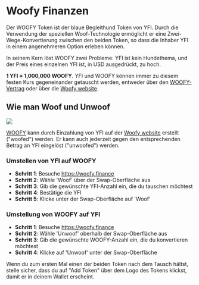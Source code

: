 # Woofy Finanzen

Der WOOFY Token ist der blaue Begleithund Token von YFI. Durch die Verwendung der speziellen Woof-Technologie ermöglicht er eine Zwei-Wege-Konvertierung zwischen den beiden Token, so dass die Inhaber YFI in einem angenehmeren Option erleben können.

In seinem Kern löst WOOFY zwei Probleme: YFI ist kein Hundethema, und der Preis eines einzelnen YFI ist, in USD ausgedrückt, zu hoch.

**1 YFI = 1,000,000 WOOFY**. YFI und WOOFY können immer zu diesem festen Kurs gegeneinander getauscht werden, entweder über den [WOOFY-Vertrag](https://etherscan.io/address/0xd0660cd418a64a1d44e9214ad8e459324d8157f1#code) oder über die [Woofy website](https://woofy.finance/).

## Wie man Woof und Unwoof

![](https://i.imgur.com/HqfCYZX.png)

[WOOFY](https://etherscan.io/address/0xd0660cd418a64a1d44e9214ad8e459324d8157f1) kann durch Einzahlung von YFI auf der [Woofy website](https://woofy.finance/) erstellt ("woofed") werden. Er kann auch jederzeit gegen den entsprechenden Betrag an YFI eingelöst ("unwoofed") werden.

### Umstellen von YFI auf WOOFY

- **Schritt 1**: Besuche https://woofy.finance
- **Schritt 2**: Wähle 'Woof' über der Swap-Oberfläche aus 
- **Schritt 3**: Gib die gewünschte YFI-Anzahl ein, die du tauschen möchtest
- **Schritt 4**: Bestätige die YFI
- **Schritt 5**: Klicke unter der Swap-Oberfläche auf 'Woof'

### Umstellung von WOOFY auf YFI

- **Schritt 1**: Besuche https://woofy.finance
- **Schritt 2**: Wähle 'Unwoof' oberhalb der Swap-Oberfläche aus
- **Schritt 3**: Gib die gewünschte WOOFY-Anzahl ein, die du konvertieren möchtest
- **Schritt 4**: Klicke auf 'Unwoof' unter der Swap-Oberfläche

Wenn du zum ersten Mal einen der beiden Token nach dem Tausch hältst, stelle sicher, dass du auf "Add Token" über dem Logo des Tokens klickst, damit er in deinem Wallet erscheint.
